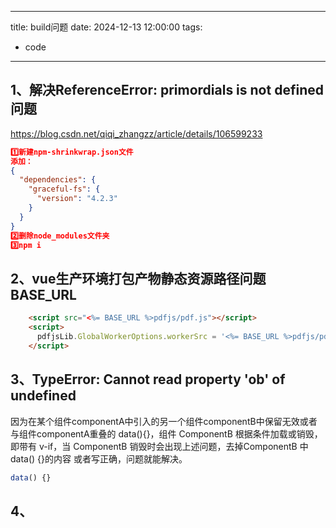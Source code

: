 
---

title: build问题
date: 2024-12-13 12:00:00
tags:
  - code
---

1、解决ReferenceError: primordials is not defined问题
------------------------------------------------------
<https://blog.csdn.net/qiqi_zhangzz/article/details/106599233>
```json
1️⃣新建npm-shrinkwrap.json文件
添加：
{
  "dependencies": {
    "graceful-fs": {
      "version": "4.2.3"
    }
  }
}
2️⃣删除node_modules文件夹 
3️⃣npm i
```

2、vue生产环境打包产物静态资源路径问题 BASE_URL
------------------------------------------------------
```html
    <script src="<%= BASE_URL %>pdfjs/pdf.js"></script>
    <script>
      pdfjsLib.GlobalWorkerOptions.workerSrc = '<%= BASE_URL %>pdfjs/pdf.worker.js';
    </script>
```

3、TypeError: Cannot read property '__ob__' of undefined
------------------------------------------------------
 因为在某个组件componentA中引入的另一个组件componentB中保留无效或者与组件componentA重叠的 data(){}，组件   ComponentB 根据条件加载或销毁，即带有 v-if，当 ComponentB 销毁时会出现上述问题，去掉ComponentB 中data() {}的内容 或者写正确，问题就能解决。

```js
data() {} 

```
4、
------------------------------------------------------